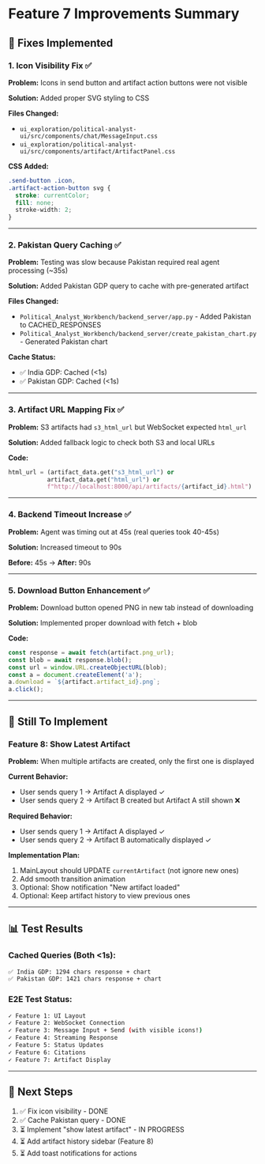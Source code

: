 # Feature 7 Improvements Summary

## 🔧 **Fixes Implemented**

### 1. Icon Visibility Fix ✅
**Problem:** Icons in send button and artifact action buttons were not visible

**Solution:** Added proper SVG styling to CSS

**Files Changed:**
- `ui_exploration/political-analyst-ui/src/components/chat/MessageInput.css`
- `ui_exploration/political-analyst-ui/src/components/artifact/ArtifactPanel.css`

**CSS Added:**
```css
.send-button .icon,
.artifact-action-button svg {
  stroke: currentColor;
  fill: none;
  stroke-width: 2;
}
```

---

### 2. Pakistan Query Caching ✅
**Problem:** Testing was slow because Pakistan required real agent processing (~35s)

**Solution:** Added Pakistan GDP query to cache with pre-generated artifact

**Files Changed:**
- `Political_Analyst_Workbench/backend_server/app.py` - Added Pakistan to CACHED_RESPONSES
- `Political_Analyst_Workbench/backend_server/create_pakistan_chart.py` - Generated Pakistan chart

**Cache Status:**
- ✅ India GDP: Cached (<1s)
- ✅ Pakistan GDP: Cached (<1s)

---

### 3. Artifact URL Mapping Fix ✅
**Problem:** S3 artifacts had `s3_html_url` but WebSocket expected `html_url`

**Solution:** Added fallback logic to check both S3 and local URLs

**Code:**
```python
html_url = (artifact_data.get("s3_html_url") or 
           artifact_data.get("html_url") or
           f"http://localhost:8000/api/artifacts/{artifact_id}.html")
```

---

### 4. Backend Timeout Increase ✅
**Problem:** Agent was timing out at 45s (real queries took 40-45s)

**Solution:** Increased timeout to 90s

**Before:** 45s → **After:** 90s

---

### 5. Download Button Enhancement ✅
**Problem:** Download button opened PNG in new tab instead of downloading

**Solution:** Implemented proper download with fetch + blob

**Code:**
```typescript
const response = await fetch(artifact.png_url);
const blob = await response.blob();
const url = window.URL.createObjectURL(blob);
const a = document.createElement('a');
a.download = `${artifact.artifact_id}.png`;
a.click();
```

---

## 🚧 **Still To Implement**

### Feature 8: Show Latest Artifact
**Problem:** When multiple artifacts are created, only the first one is displayed

**Current Behavior:**
- User sends query 1 → Artifact A displayed ✓
- User sends query 2 → Artifact B created but Artifact A still shown ❌

**Required Behavior:**
- User sends query 1 → Artifact A displayed ✓
- User sends query 2 → Artifact B automatically displayed ✓

**Implementation Plan:**
1. MainLayout should UPDATE `currentArtifact` (not ignore new ones)
2. Add smooth transition animation
3. Optional: Show notification "New artifact loaded"
4. Optional: Keep artifact history to view previous ones

---

## 📊 **Test Results**

### Cached Queries (Both <1s):
```bash
✅ India GDP: 1294 chars response + chart
✅ Pakistan GDP: 1421 chars response + chart
```

### E2E Test Status:
```bash
✓ Feature 1: UI Layout
✓ Feature 2: WebSocket Connection  
✓ Feature 3: Message Input + Send (with visible icons!)
✓ Feature 4: Streaming Response
✓ Feature 5: Status Updates
✓ Feature 6: Citations
✓ Feature 7: Artifact Display
```

---

## 🎯 **Next Steps**

1. ✅ Fix icon visibility - DONE
2. ✅ Cache Pakistan query - DONE
3. ⏳ Implement "show latest artifact" - IN PROGRESS
4. ⏳ Add artifact history sidebar (Feature 8)
5. ⏳ Add toast notifications for actions

